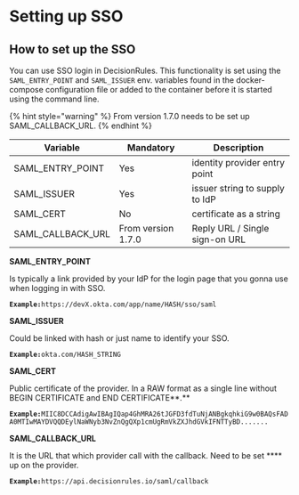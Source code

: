 # Setting up SSO

## How to set up the SSO

You can use SSO login in DecisionRules. This functionality is set using the `SAML_ENTRY_POINT` and `SAML_ISSUER` env. variables found in the docker-compose configuration file or added to the container before it is started using the command line.

{% hint style="warning" %}
From version 1.7.0 needs to be set up SAML\_CALLBACK\_URL.
{% endhint %}

| Variable            | Mandatory          | Description                    |
| ------------------- | ------------------ | ------------------------------ |
| SAML\_ENTRY\_POINT  | Yes                | identity provider entry point  |
| SAML\_ISSUER        | Yes                | issuer string to supply to IdP |
| SAML\_CERT          | No                 | certificate as a string        |
| SAML\_CALLBACK\_URL | From version 1.7.0 | Reply URL / Single sign-on URL |

**SAML\_ENTRY\_POINT**&#x20;

Is typically a link provided by your IdP for the login page that you gonna use when logging in with SSO.

**`Example:`**`https://devX.okta.com/app/name/HASH/sso/saml`

**SAML\_ISSUER**&#x20;

Could be linked with hash or just name to identify your SSO.

**`Example:`**`okta.com/HASH_STRING`

**SAML\_CERT**

Public certificate of the provider. In a RAW format as a single line without BEGIN CERTIFICATE and END CERTIFICATE**.**

**`Example:`**`MIIC8DCCAdigAwIBAgIQap4GhMRA26tJGFD3fdTuNjANBgkqhkiG9w0BAQsFADA0MTIwMAYDVQQDEylNaWNyb3NvZnQgQXp1cmUgRmVkZXJhdGVkIFNTTyBD.......`

**SAML\_CALLBACK\_URL**

It is the URL that which provider call with the callback. Need to be set **** up on the provider.

**`Example:`**`https://api.decisionrules.io/saml/callback`

